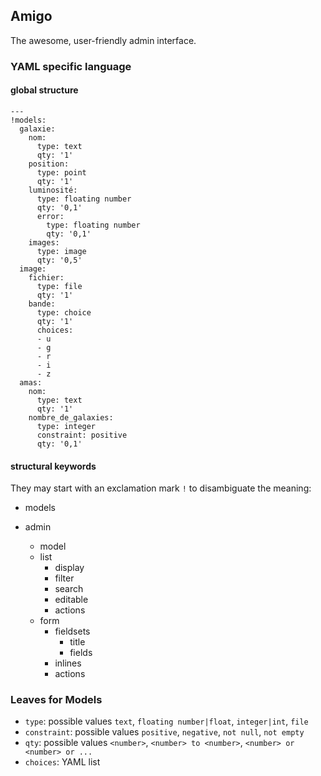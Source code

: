 ## Amigo

The awesome, user-friendly admin interface.

### YAML specific language

#### global structure

```
---
!models:
  galaxie:
    nom:
      type: text
      qty: '1'
    position:
      type: point
      qty: '1'
    luminosité:
      type: floating number
      qty: '0,1'
      error:
        type: floating number
        qty: '0,1'
    images:
      type: image
      qty: '0,5'
  image:
    fichier:
      type: file
      qty: '1'
    bande:
      type: choice
      qty: '1'
      choices:
      - u
      - g
      - r
      - i
      - z
  amas:
    nom:
      type: text
      qty: '1'
    nombre_de_galaxies:
      type: integer
      constraint: positive
      qty: '0,1'
```

#### structural keywords

They may start with an exclamation mark `!` to disambiguate the meaning:

- models
  
- admin
  - model
  - list
    - display
    - filter
    - search
    - editable
    - actions
  - form
    - fieldsets
      - title
      - fields
    - inlines
    - actions

### Leaves for Models

- `type`: possible values `text`, `floating number|float`, `integer|int`, `file`
- `constraint`: possible values `positive`, `negative`, `not null`, `not empty`
- `qty`: possible values `<number>`, `<number> to <number>`, `<number> or <number> or ...`
- `choices`: YAML list
